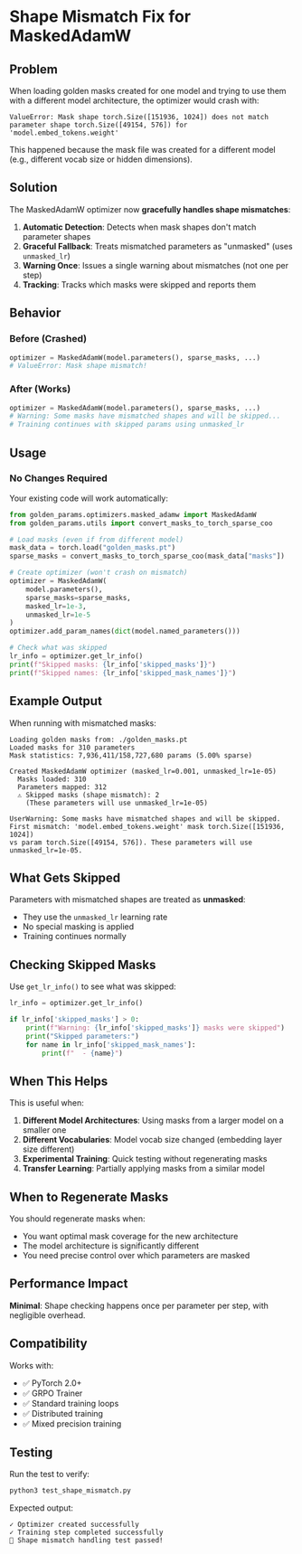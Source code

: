 # Shape Mismatch Fix for MaskedAdamW

## Problem

When loading golden masks created for one model and trying to use them with a different model architecture, the optimizer would crash with:

```
ValueError: Mask shape torch.Size([151936, 1024]) does not match
parameter shape torch.Size([49154, 576]) for 'model.embed_tokens.weight'
```

This happened because the mask file was created for a different model (e.g., different vocab size or hidden dimensions).

## Solution

The MaskedAdamW optimizer now **gracefully handles shape mismatches**:

1. **Automatic Detection**: Detects when mask shapes don't match parameter shapes
2. **Graceful Fallback**: Treats mismatched parameters as "unmasked" (uses `unmasked_lr`)
3. **Warning Once**: Issues a single warning about mismatches (not one per step)
4. **Tracking**: Tracks which masks were skipped and reports them

## Behavior

### Before (Crashed)
```python
optimizer = MaskedAdamW(model.parameters(), sparse_masks, ...)
# ValueError: Mask shape mismatch!
```

### After (Works)
```python
optimizer = MaskedAdamW(model.parameters(), sparse_masks, ...)
# Warning: Some masks have mismatched shapes and will be skipped...
# Training continues with skipped params using unmasked_lr
```

## Usage

### No Changes Required

Your existing code will work automatically:

```python
from golden_params.optimizers.masked_adamw import MaskedAdamW
from golden_params.utils import convert_masks_to_torch_sparse_coo

# Load masks (even if from different model)
mask_data = torch.load("golden_masks.pt")
sparse_masks = convert_masks_to_torch_sparse_coo(mask_data["masks"])

# Create optimizer (won't crash on mismatch)
optimizer = MaskedAdamW(
    model.parameters(),
    sparse_masks=sparse_masks,
    masked_lr=1e-3,
    unmasked_lr=1e-5
)
optimizer.add_param_names(dict(model.named_parameters()))

# Check what was skipped
lr_info = optimizer.get_lr_info()
print(f"Skipped masks: {lr_info['skipped_masks']}")
print(f"Skipped names: {lr_info['skipped_mask_names']}")
```

## Example Output

When running with mismatched masks:

```
Loading golden masks from: ./golden_masks.pt
Loaded masks for 310 parameters
Mask statistics: 7,936,411/158,727,680 params (5.00% sparse)

Created MaskedAdamW optimizer (masked_lr=0.001, unmasked_lr=1e-05)
  Masks loaded: 310
  Parameters mapped: 312
  ⚠ Skipped masks (shape mismatch): 2
    (These parameters will use unmasked_lr=1e-05)

UserWarning: Some masks have mismatched shapes and will be skipped.
First mismatch: 'model.embed_tokens.weight' mask torch.Size([151936, 1024])
vs param torch.Size([49154, 576]). These parameters will use unmasked_lr=1e-05.
```

## What Gets Skipped

Parameters with mismatched shapes are treated as **unmasked**:
- They use the `unmasked_lr` learning rate
- No special masking is applied
- Training continues normally

## Checking Skipped Masks

Use `get_lr_info()` to see what was skipped:

```python
lr_info = optimizer.get_lr_info()

if lr_info['skipped_masks'] > 0:
    print(f"Warning: {lr_info['skipped_masks']} masks were skipped")
    print("Skipped parameters:")
    for name in lr_info['skipped_mask_names']:
        print(f"  - {name}")
```

## When This Helps

This is useful when:
1. **Different Model Architectures**: Using masks from a larger model on a smaller one
2. **Different Vocabularies**: Model vocab size changed (embedding layer size different)
3. **Experimental Training**: Quick testing without regenerating masks
4. **Transfer Learning**: Partially applying masks from a similar model

## When to Regenerate Masks

You should regenerate masks when:
- You want optimal mask coverage for the new architecture
- The model architecture is significantly different
- You need precise control over which parameters are masked

## Performance Impact

**Minimal**: Shape checking happens once per parameter per step, with negligible overhead.

## Compatibility

Works with:
- ✅ PyTorch 2.0+
- ✅ GRPO Trainer
- ✅ Standard training loops
- ✅ Distributed training
- ✅ Mixed precision training

## Testing

Run the test to verify:

```bash
python3 test_shape_mismatch.py
```

Expected output:
```
✓ Optimizer created successfully
✓ Training step completed successfully
🎉 Shape mismatch handling test passed!
```
